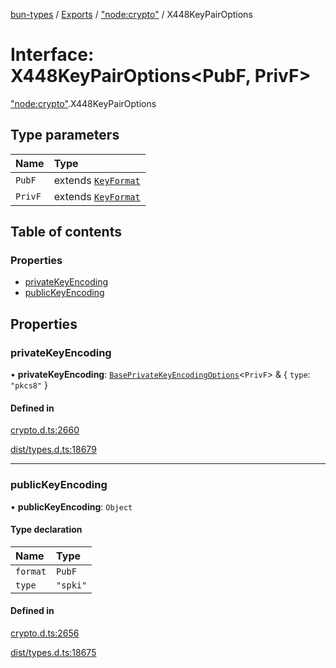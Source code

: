 [bun-types](../README.md) / [Exports](../modules.md) / ["node:crypto"](../modules/node_crypto_.md) / X448KeyPairOptions

# Interface: X448KeyPairOptions<PubF, PrivF\>

["node:crypto"](../modules/node_crypto_.md).X448KeyPairOptions

## Type parameters

| Name | Type |
| :------ | :------ |
| `PubF` | extends [`KeyFormat`](../modules/crypto_.md#keyformat) |
| `PrivF` | extends [`KeyFormat`](../modules/crypto_.md#keyformat) |

## Table of contents

### Properties

- [privateKeyEncoding](node_crypto_.X448KeyPairOptions.md#privatekeyencoding)
- [publicKeyEncoding](node_crypto_.X448KeyPairOptions.md#publickeyencoding)

## Properties

### privateKeyEncoding

• **privateKeyEncoding**: [`BasePrivateKeyEncodingOptions`](crypto_.BasePrivateKeyEncodingOptions.md)<`PrivF`\> & { `type`: ``"pkcs8"``  }

#### Defined in

[crypto.d.ts:2660](https://github.com/valgaze/bun-types/blob/5e53f27/crypto.d.ts#L2660)

[dist/types.d.ts:18679](https://github.com/valgaze/bun-types/blob/5e53f27/dist/types.d.ts#L18679)

___

### publicKeyEncoding

• **publicKeyEncoding**: `Object`

#### Type declaration

| Name | Type |
| :------ | :------ |
| `format` | `PubF` |
| `type` | ``"spki"`` |

#### Defined in

[crypto.d.ts:2656](https://github.com/valgaze/bun-types/blob/5e53f27/crypto.d.ts#L2656)

[dist/types.d.ts:18675](https://github.com/valgaze/bun-types/blob/5e53f27/dist/types.d.ts#L18675)
